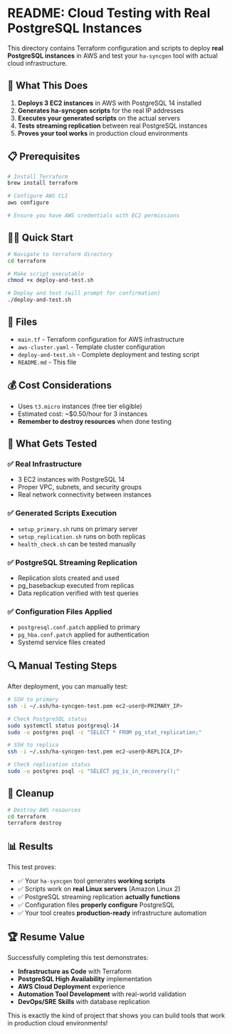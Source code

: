 # README: Cloud Testing with Real PostgreSQL Instances

This directory contains Terraform configuration and scripts to deploy **real PostgreSQL instances** in AWS and test your `ha-syncgen` tool with actual cloud infrastructure.

## 🚀 What This Does

1. **Deploys 3 EC2 instances** in AWS with PostgreSQL 14 installed
2. **Generates ha-syncgen scripts** for the real IP addresses
3. **Executes your generated scripts** on the actual servers
4. **Tests streaming replication** between real PostgreSQL instances
5. **Proves your tool works** in production cloud environments

## 📋 Prerequisites

```bash
# Install Terraform
brew install terraform

# Configure AWS CLI
aws configure

# Ensure you have AWS credentials with EC2 permissions
```

## 🏃‍♂️ Quick Start

```bash
# Navigate to terraform directory
cd terraform

# Make script executable
chmod +x deploy-and-test.sh

# Deploy and test (will prompt for confirmation)
./deploy-and-test.sh
```

## 📁 Files

- `main.tf` - Terraform configuration for AWS infrastructure
- `aws-cluster.yaml` - Template cluster configuration  
- `deploy-and-test.sh` - Complete deployment and testing script
- `README.md` - This file

## 💰 Cost Considerations

- Uses `t3.micro` instances (free tier eligible)
- Estimated cost: ~$0.50/hour for 3 instances
- **Remember to destroy resources** when done testing

## 🧪 What Gets Tested

### ✅ Real Infrastructure
- 3 EC2 instances with PostgreSQL 14
- Proper VPC, subnets, and security groups
- Real network connectivity between instances

### ✅ Generated Scripts Execution
- `setup_primary.sh` runs on primary server
- `setup_replication.sh` runs on both replicas
- `health_check.sh` can be tested manually

### ✅ PostgreSQL Streaming Replication
- Replication slots created and used
- pg_basebackup executed from replicas
- Data replication verified with test queries

### ✅ Configuration Files Applied
- `postgresql.conf.patch` applied to primary
- `pg_hba.conf.patch` applied for authentication
- Systemd service files created

## 🔍 Manual Testing Steps

After deployment, you can manually test:

```bash
# SSH to primary
ssh -i ~/.ssh/ha-syncgen-test.pem ec2-user@<PRIMARY_IP>

# Check PostgreSQL status
sudo systemctl status postgresql-14
sudo -u postgres psql -c "SELECT * FROM pg_stat_replication;"

# SSH to replica
ssh -i ~/.ssh/ha-syncgen-test.pem ec2-user@<REPLICA_IP>

# Check replication status
sudo -u postgres psql -c "SELECT pg_is_in_recovery();"
```

## 🧹 Cleanup

```bash
# Destroy AWS resources
cd terraform
terraform destroy
```

## 📊 Results

This test proves:
- ✅ Your `ha-syncgen` tool generates **working scripts**
- ✅ Scripts work on **real Linux servers** (Amazon Linux 2)
- ✅ PostgreSQL streaming replication **actually functions**
- ✅ Configuration files **properly configure** PostgreSQL
- ✅ Your tool creates **production-ready** infrastructure automation

## 🏆 Resume Value

Successfully completing this test demonstrates:
- **Infrastructure as Code** with Terraform
- **PostgreSQL High Availability** implementation
- **AWS Cloud Deployment** experience
- **Automation Tool Development** with real-world validation
- **DevOps/SRE Skills** with database replication

This is exactly the kind of project that shows you can build tools that work in production cloud environments!
